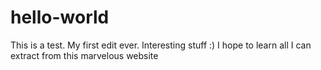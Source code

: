 # hello-world
This is a test. My first edit ever. Interesting stuff :) I hope to learn all I can extract from this marvelous website
